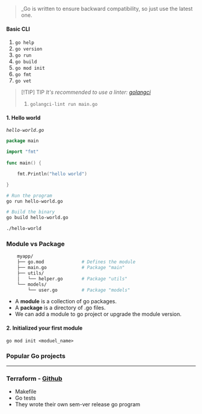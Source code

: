 
>_Go is written to ensure backward compatibility, so just use the latest one.


#### Basic CLI

1. `go help`
2. `go version`
3. `go run`
4. `go build`
5. `go mod init`
6. `go fmt`
7. `go vet`


> [!TIP] TIP 
> *It's recommended to use a linter: [golangci](https://github.com/golangci/golangci-lint)*
> 1. `golangci-lint run main.go`
> 


#### 1. Hello world

*`hello-world.go`*
```go
package main

import "fmt"
  
func main() {

	fmt.Println("hello world")

}
```


```bash
# Run the program
go run hello-world.go

# Build the binary
go build hello-world.go

./hello-world
```



### Module vs Package

```sh
	myapp/
	├── go.mod              # Defines the module
	├── main.go             # Package "main"
	├── utils/
	│   └── helper.go       # Package "utils"
	└── models/
	    └── user.go         # Package "models"
```

- A **module** is a collection of go packages.
- A **package** is a directory of .go files. 
- We can add a module to go project or upgrade the module version.


#### 2. Initialized your first module

```
go mod init <moduel_name> 
```








### Popular Go projects
---

### Terraform - [Github](https://github.com/hashicorp/terraform)

- Makefile
- Go tests
- They wrote their own sem-ver release go program